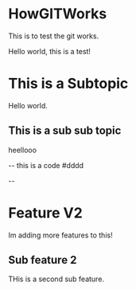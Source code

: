 # HowGITWorks
This is to test the git works.

Hello world, this is a test!

# This is a Subtopic

Hello world.

## This is a sub sub topic

heellooo

--
this is a code
#dddd 

--

# Feature V2

Im adding more features to this!

## Sub feature 2

THis is a second sub feature.